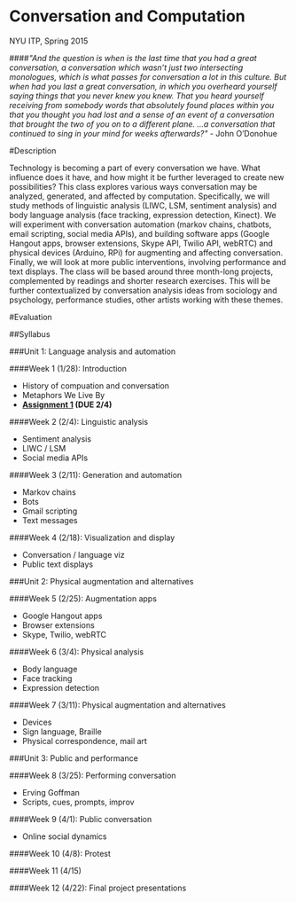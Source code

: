 Conversation and Computation
==============

NYU ITP, Spring 2015

####_"And the question is when is the last time that you had a great conversation, a conversation which wasn’t just two intersecting monologues, which is what passes for conversation a lot in this culture. But when had you last a great conversation, in which you overheard yourself saying things that you never knew you knew. That you heard yourself receiving from somebody words that absolutely found places within you that you thought you had lost and a sense of an event of a conversation that brought the two of you on to a different plane. …a conversation that continued to sing in your mind for weeks afterwards?"_ - John O’Donohue

#Description

Technology is becoming a part of every conversation we have. What influence does it have, and how might it be further leveraged to create new possibilities? This class explores various ways conversation may be analyzed, generated, and affected by computation. Specifically, we will study methods of linguistic analysis (LIWC, LSM, sentiment analysis) and body language analysis (face tracking, expression detection, Kinect). We will experiment with conversation automation (markov chains, chatbots, email scripting, social media APIs), and building software apps (Google Hangout apps, browser extensions, Skype API, Twilio API, webRTC) and physical devices (Arduino, RPi) for augmenting and affecting conversation. Finally, we will look at more public interventions, involving performance and text displays. The class will be based around three month-long projects, complemented by readings and shorter research exercises. This will be further contextualized by conversation analysis ideas from sociology and psychology, performance studies, other artists working with these themes.

#Evaluation


##Syllabus

###Unit 1: Language analysis and automation

####Week 1 (1/28): Introduction
* History of compuation and conversation
* Metaphors We Live By
* __[Assignment 1](https://github.com/lmccart/itp-convo-comp/wiki/Assignments#assignment-1-due-24) (DUE 2/4)__

####Week 2 (2/4): Linguistic analysis
* Sentiment analysis
* LIWC / LSM
* Social media APIs

####Week 3 (2/11): Generation and automation
* Markov chains
* Bots
* Gmail scripting
* Text messages

####Week 4 (2/18): Visualization and display
* Conversation / language viz
* Public text displays

###Unit 2: Physical augmentation and alternatives

####Week 5 (2/25): Augmentation apps
* Google Hangout apps
* Browser extensions
* Skype, Twilio, webRTC

####Week 6 (3/4): Physical analysis
* Body language
* Face tracking
* Expression detection

####Week 7 (3/11): Physical augmentation and alternatives
* Devices
* Sign language, Braille
* Physical correspondence, mail art

###Unit 3: Public and performance

####Week 8 (3/25): Performing conversation
* Erving Goffman
* Scripts, cues, prompts, improv

####Week 9 (4/1): Public conversation
* Online social dynamics

####Week 10 (4/8): Protest

####Week 11 (4/15)

####Week 12 (4/22): Final project presentations
